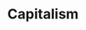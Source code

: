 ---
title: Capitalism
crosslinks:
- socialism
- Socialism_101
- autotldr
- LateStageCapitalism
- Anarcho_Capitalism
- QualitySocialism
- FULLCOMMUNISM
- naturalscriptlang
- ChoosingBeggars
- SocialismVSocialism
- communism
- CapitalismVSocialism
- iamverysmart
- PoliticalDiscussion
- MilitaryStrategy
- cringe
- OrderOfTheVigilant
- communism101
- CapitalismFacts
- phoenix
---